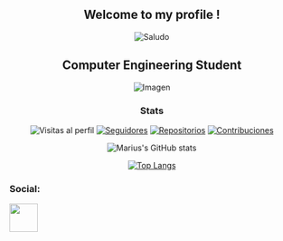 <div align='center'>
 
## Welcome to my profile !

![Saludo](https://github.com/Pastacciuta/Pastacciuta/blob/main/wave-smile.gif)

## Computer Engineering Student

![Imagen](https://github.com/Pastacciuta/Pastacciuta/blob/main/imagen.gif)


### Stats
![Visitas al perfil](https://img.shields.io/github/followers/Pastacciuta?label=Visitas&style=social)
[![Seguidores](https://img.shields.io/github/followers/Pastacciuta?style=social)](https://github.com/Pastacciuta)
[![Repositorios](https://img.shields.io/badge/Repositorios-10-brightgreen)](https://github.com/Pastacciuta?tab=repositories)
[![Contribuciones](https://img.shields.io/badge/Contribuciones-1000%2B-blue)](https://github.com/Pastacciuta)

![Marius's GitHub stats](https://github-readme-stats.vercel.app/api?username=Pastacciuta&show_icons=true&theme=highcontrast)


[![Top Langs](https://github-readme-stats.vercel.app/api/top-langs/?username=Pastacciuta&layout=donut-vertical)](https://github.com/Pastacciuta/github-readme-stats)

</div>
<h3 align="left">Social:</h3>

<p align="left">
 <a href="https://www.instagram.com/francisco__m.s" target="blank"><img align="center" src="https://github.com/Pastacciuta/Pastacciuta/blob/main/Instagram_icon-icons.com_66804.png" height="50" width="50" /></a>
</p>
